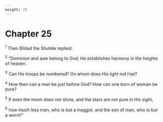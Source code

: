 ```yaml
---
weight: 25
---
```


# Chapter 25

<sup>1</sup> Then Bildad the Shuhite replied: 

<sup>2</sup> “Dominion and awe belong to God; He establishes harmony in the heights of heaven. 

<sup>3</sup> Can His troops be numbered? On whom does His light not rise? 

<sup>4</sup> How then can a man be just before God? How can one born of woman be pure? 

<sup>5</sup> If even the moon does not shine, and the stars are not pure in His sight, 

<sup>6</sup> how much less man, who is but a maggot, and the son of man, who is but a worm!” 


